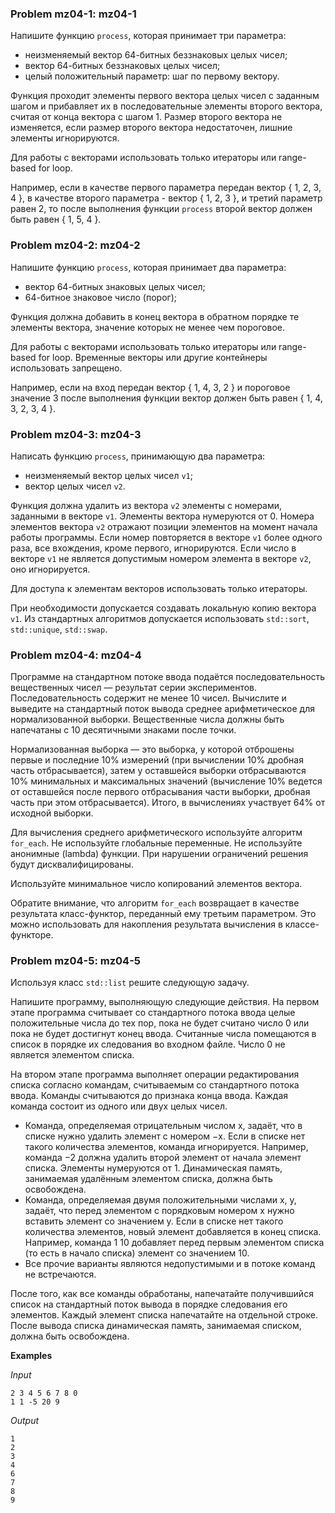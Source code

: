 ### Problem mz04-1: mz04-1

Напишите функцию ```process```, которая принимает три параметра:

* неизменяемый вектор 64-битных беззнаковых целых чисел;
* вектор 64-битных беззнаковых целых чисел;
* целый положительный параметр: шаг по первому вектору.

Функция проходит элементы первого вектора целых чисел с заданным шагом и прибавляет их в последовательные элементы второго вектора, считая от конца вектора с шагом 1. Размер второго вектора не изменяется, если размер второго вектора недостаточен, лишние элементы игнорируются.

Для работы с векторами использовать только итераторы или range-based for loop.

Например, если в качестве первого параметра передан вектор { 1, 2, 3, 4 }, в качестве второго параметра - вектор { 1, 2, 3 }, и третий параметр равен 2, то после выполнения функции ```process``` второй вектор должен быть равен { 1, 5, 4 }.

### Problem mz04-2: mz04-2

Напишите функцию ```process```, которая принимает два параметра:

* вектор 64-битных знаковых целых чисел;
* 64-битное знаковое число (порог);

Функция должна добавить в конец вектора в обратном порядке те элементы вектора, значение которых не менее чем пороговое.

Для работы с векторами использовать только итераторы или range-based for loop. Временные векторы или другие контейнеры использовать запрещено.

Например, если на вход передан вектор { 1, 4, 3, 2 } и пороговое значение 3 после выполнения функции вектор должен быть равен { 1, 4, 3, 2, 3, 4 }.

### Problem mz04-3: mz04-3

Написать функцию ```process```, принимающую два параметра:

* неизменяемый вектор целых чисел ```v1```;
* вектор целых чисел ```v2```.

Функция должна удалить из вектора ```v2``` элементы с номерами, заданными в векторе ```v1```. Элементы вектора нумеруются от 0. Номера элементов вектора ```v2``` отражают позиции элементов на момент начала работы программы. Если номер повторяется в векторе ```v1``` более одного раза, все вхождения, кроме первого, игнорируются. Если число в векторе ```v1``` не является допустимым номером элемента в векторе ```v2```, оно игнорируется.

Для доступа к элементам векторов использовать только итераторы.

При необходимости допускается создавать локальную копию вектора ```v1```. Из стандартных алгоритмов допускается использовать ```std::sort```, ```std::unique```, ```std::swap```.

### Problem mz04-4: mz04-4

Программе на стандартном потоке ввода подаётся последовательность вещественных чисел — результат серии экспериментов. Последовательность содержит не менее 10 чисел. Вычислите и выведите на стандартный поток вывода среднее арифметическое для нормализованной выборки. Вещественные числа должны быть напечатаны с 10 десятичными знаками после точки.

Нормализованная выборка — это выборка, у которой отброшены первые и последние 10% измерений (при вычислении 10% дробная часть отбрасывается), затем у оставшейся выборки отбрасываются 10% минимальных и максимальных значений (вычисление 10% ведется от оставшейся после первого отбрасывания части выборки, дробная часть при этом отбрасывается). Итого, в вычислениях участвует 64% от исходной выборки.

Для вычисления среднего арифметического используйте алгоритм ```for_each```. Не используйте глобальные переменные. Не используйте анонимные (lambda) функции. При нарушении ограничений решения будут дисквалифицированы.

Используйте минимальное число копирований элементов вектора.

Обратите внимание, что алгоритм ```for_each``` возвращает в качестве результата класс-функтор, переданный ему третьим параметром. Это можно использовать для накопления результата вычисления в классе-функторе.

### Problem mz04-5: mz04-5

Используя класс ```std::list``` решите следующую задачу.

Напишите программу, выполняющую следующие действия. На первом этапе программа считывает со стандартного потока ввода целые положительные числа до тех пор, пока не будет считано число 0 или пока не будет достигнут конец ввода. Считанные числа помещаются в список в порядке их следования во входном файле. Число 0 не является элементом списка.

На втором этапе программа выполняет операции редактирования списка согласно командам, считываемым со стандартного потока ввода. Команды считываются до признака конца ввода. Каждая команда состоит из одного или двух целых чисел.

* Команда, определяемая отрицательным числом x, задаёт, что в списке нужно удалить элемент с номером −x. Если в списке нет такого количества элементов, команда игнорируется. Например, команда −2 должна удалить второй элемент от начала элемент списка. Элементы нумеруются от 1. Динамическая память, занимаемая удалённым элементом списка, должна быть освобождена.
* Команда, определяемая двумя положительными числами x, y, задаёт, что перед элементом с порядковым номером x нужно вставить элемент со значением y. Если в списке нет такого количества элементов, новый элемент добавляется в конец списка. Например, команда 1 10 добавляет перед первым элементом списка (то есть в начало списка) элемент со значением 10.
* Все прочие варианты являются недопустимыми и в потоке команд не встречаются.

После того, как все команды обработаны, напечатайте получившийся список на стандартный поток вывода в порядке следования его элементов. Каждый элемент списка напечатайте на отдельной строке. После вывода списка динамическая память, занимаемая списком, должна быть освобождена.

**Examples**

_Input_

```
2 3 4 5 6 7 8 0
1 1 -5 20 9
```

_Output_

```
1
2
3
4
6
7
8
9
```
